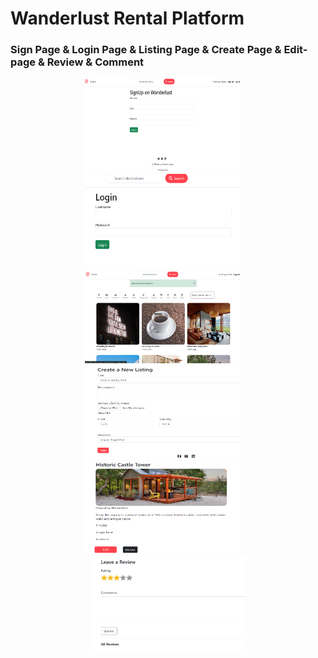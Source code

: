 ﻿# Wanderlust Rental Platform

###  Sign Page &  Login Page &  Listing Page &  Create Page &   Edit-page &  Review & Comment

<p align="center">
  <img src="screenshots/sign-page.png" alt="Sign Page" width="250" height="150"/>
  &nbsp;&nbsp;&nbsp;
  <img src="screenshots/login-page.png" alt="Login Page" width="250" height="150"/>
  &nbsp;&nbsp;&nbsp;
  <img src="screenshots/listing-page.png" alt="Listing Page" width="250" height="150"/>
  &nbsp;&nbsp;&nbsp;
  <img src="screenshots/create-page.png" alt="Create Page" width="250" height="150"/>
  &nbsp;&nbsp;&nbsp;
  <img src="screenshots/edit-page.png" alt="Edit-page" width="250" height="150"/>
   &nbsp;&nbsp;&nbsp;
    <img src="screenshots/review-comment.png" alt="Review & Comment" width="250" height="150"/>
</p>
